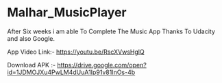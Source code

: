 # Malhar_MusicPlayer

After Six weeks i am able To Complete The Music App Thanks To Udacity and also Google.

App Video Link:- https://youtu.be/RscXVwsHglQ

Download APK :- https://drive.google.com/open?id=1JDMOJXu4PwLM4dUuA1Ip91v81InOs-4b

